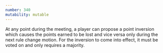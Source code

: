 ```yaml
---
number: 340
mutability: mutable
---
```


At any point during the meeting, a player can propose a point inversion which causes the points earned to be lost and vice versa only during the next rule change motion. For the inversion to come into effect, it must be voted on and only requires a majority.
